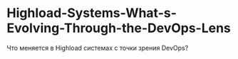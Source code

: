 # Highload-Systems-What-s-Evolving-Through-the-DevOps-Lens
Что меняется в Highl﻿oad системах с точки зрения DevOps?
